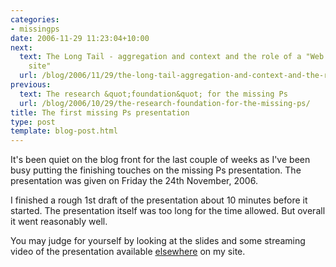 ```yaml
---
categories:
- missingps
date: 2006-11-29 11:23:04+10:00
next:
  text: The Long Tail - aggregation and context and the role of a "Web 2.0 course
    site"
  url: /blog/2006/11/29/the-long-tail-aggregation-and-context-and-the-role-of-a-web-20-course-site/
previous:
  text: The research &quot;foundation&quot; for the missing Ps
  url: /blog/2006/10/29/the-research-foundation-for-the-missing-ps/
title: The first missing Ps presentation
type: post
template: blog-post.html
---
```

It's been quiet on the blog front for the last couple of weeks as I've been busy putting the finishing touches on the missing Ps presentation. The presentation was given on Friday the 24th November, 2006.

I finished a rough 1st draft of the presentation about 10 minutes before it started. The presentation itself was too long for the time allowed. But overall it went reasonably well.

You may judge for yourself by looking at the slides and some streaming video of the presentation available [elsewhere](http://cq-pan.cqu.edu.au/david-jones/Publications/Presentations/missingPs/) on my site.